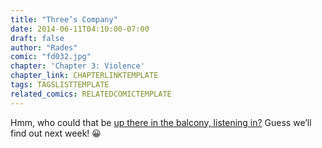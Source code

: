 ```yaml
---
title: "Three’s Company"
date: 2014-06-11T04:10:00-07:00
draft: false
author: "Rades"
comic: "fd032.jpg"
chapter: 'Chapter 3: Violence'
chapter_link: CHAPTERLINKTEMPLATE
tags: TAGSLISTTEMPLATE
related_comics: RELATEDCOMICTEMPLATE
---
```


Hmm, who could that be <a href="/comic/pieces/">up there in the balcony, listening in?</a> Guess we’ll find out next week! 😀

